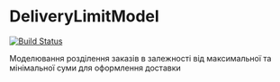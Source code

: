 # DeliveryLimitModel

[![Build Status](https://travis-ci.org/Combination/DeliveryLimitModel.svg)](https://travis-ci.org/Combination/DeliveryLimitModel)

Моделювання розділення заказів в залежності від максимальної та мінімальної суми для оформлення доставки
